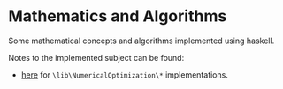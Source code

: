 # Mathematics and Algorithms

Some mathematical concepts and algorithms implemented using haskell.

Notes to the implemented subject can be found:

- [here](https://github.com/omeldar/hslu/tree/main/I.BA_IMATH.H2401) for `\lib\NumericalOptimization\*` implementations.
